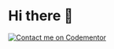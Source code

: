 # Hi there 👋

[![Contact me on Codementor](https://www.codementor.io/m-badges/iraklik/im-a-cm-b.svg)](https://www.codementor.io/@iraklik?refer=badge)
